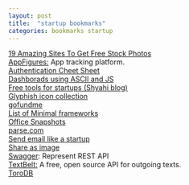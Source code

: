 ```yaml
---
layout: post
title:  "startup bookmarks"
categories: bookmarks startup
---
```

[19 Amazing Sites To Get Free Stock Photos](http://sidejobr.com/help/19-amazing-sites-get-free-stock-photos/)  
[AppFigures:](https://appfigures.com/) App tracking platform.  
[Authentication Cheet Sheet](https://www.owasp.org/index.php/Authentication_Cheat_Sheet)  
[Dashborads using ASCII and JS](https://github.com/yaronn/blessed-contrib)  
[Free tools for startups (Shyahi blog)](http://blog.shyahi.com/post/62901878131/putting-everything-together-free-tools-for)  
[Glyphish icon collection](http://www.glyphish.com/)  
[gofundme](http://www.gofundme.com/)  
[List of Minimal frameworks](https://github.com/neiesc/ListOfMinimalistFrameworks)  
[Office Snapshots](http://officesnapshots.com/)  
[parse.com](https://www.parse.com)  
[Send email like a startup](https://www.sendwithus.com/resources/guide/)  
[Share as image](https://shareasimage.com/)  
[Swagger](http://swagger.io/): Represent REST API  
[TextBelt:](http://textbelt.com/) A free, open source API for outgoing texts.  
[ToroDB](https://github.com/torodb/torodb)  
